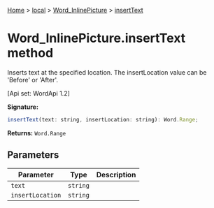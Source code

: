 [Home](./index) &gt; [local](local.md) &gt; [Word\_InlinePicture](local.word_inlinepicture.md) &gt; [insertText](local.word_inlinepicture.inserttext.md)

# Word\_InlinePicture.insertText method

Inserts text at the specified location. The insertLocation value can be 'Before' or 'After'. 

 \[Api set: WordApi 1.2\]

**Signature:**
```javascript
insertText(text: string, insertLocation: string): Word.Range;
```
**Returns:** `Word.Range`

## Parameters

|  Parameter | Type | Description |
|  --- | --- | --- |
|  `text` | `string` |  |
|  `insertLocation` | `string` |  |

